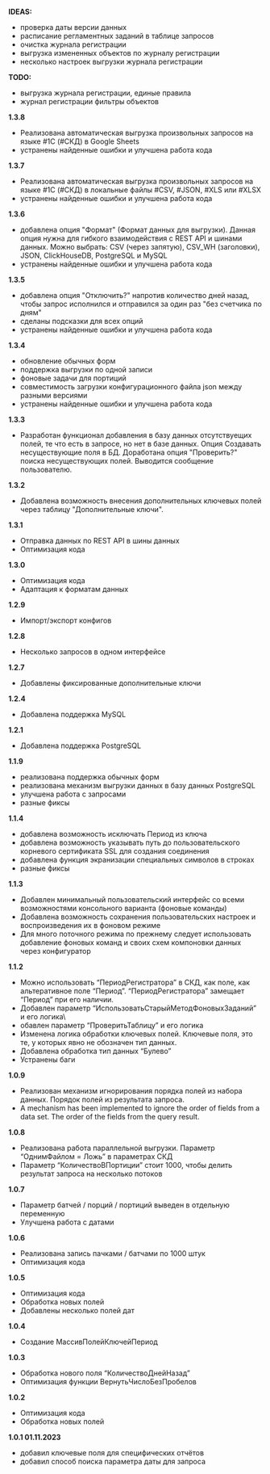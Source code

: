**IDEAS:**

- проверка даты версии данных
- расписание регламентных заданий в таблице запросов
- очистка журнала регистрации
- выгрузка измененных объектов по журналу регистрации
- несколько настроек выгрузки журнала регистрации

**TODO:**

- выгрузка журнала регистрации, единые правила
- журнал регистрации фильтры объектов

**1.3.8**

- Реализована автоматическая выгрузка произвольных запросов на языке #1С (#СКД) в Google Sheets
- устранены найденные ошибки и улучшена работа кода

**1.3.7**

- Реализована автоматическая выгрузка произвольных запросов на языке #1С (#СКД) в локальные файлы #CSV, #JSON, #XLS или #XLSX
- устранены найденные ошибки и улучшена работа кода

**1.3.6**

- добавлена опция "Формат" (Формат данных для выгрузки). Данная опция нужна для гибкого взаимодействия с REST API и шинами данных. Можно выбрать: CSV (через запятую), CSV_WH (заголовки), JSON, ClickHouseDB, PostgreSQL и MySQL
- устранены найденные ошибки и улучшена работа кода

**1.3.5**

- добавлена опция "Отключить?" напротив количество дней назад, чтобы запрос исполнился и отправился за один раз "без счетчика по дням"
- сделаны подсказки для всех опций
- устранены найденные ошибки и улучшена работа кода

**1.3.4**

- обновление обычных форм
- поддержка выгрузки по одной записи
- фоновые задачи для портиций
- совместимость загрузки конфигурационного файла json между разными версиями
- устранены найденные ошибки и улучшена работа кода

**1.3.3**

- Разработан функционал добавления в базу данных отсутствуещих полей, те что есть в запросе, но нет в базе данных. Опция Создавать несуществующие поля в БД. Доработана опция "Проверить?" поиска несуществующих полей. Выводится сообщение пользователю.

**1.3.2**

- Добавлена возможность внесения дополнительных ключевых полей через таблицу "Дополнительные ключи".

**1.3.1**

- Отправка данных по REST API в шины данных
- Оптимизация кода

**1.3.0**

- Оптимизация кода
- Адаптация к форматам данных

**1.2.9**

- Импорт/экспорт конфигов

**1.2.8**

- Несколько запросов в одном интерфейсе

**1.2.7**

- Добавлены фиксированные дополнительные ключи

**1.2.4**

- Добавлена поддержка MySQL

**1.2.1**

- Добавлена поддержка PostgreSQL

**1.1.9**

- реализована поддержка обычных форм
- реализована механизм выгрузки данных в базу данных PostgreSQL
- улучшена работа с запросами
- разные фиксы

**1.1.4**

- добавлена возможность исключать Период из ключа
- добавлена возможность указывать путь до пользовательского корневого сертификата SSL для создания соединения
- добавлена функция экранизации специальных символов в строках
- разные фиксы

**1.1.3**

- Добавлен минимальный пользовательский интерфейс со всеми возможностями консольного варианта (фоновые команды)
- Добавлена возможность сохранения пользовательских настроек и воспроизведения их в фоновом режиме
- Для много поточного режима по прежнему следует использовать добавление фоновых команд и своих схем компоновки данных через конфигуратор

**1.1.2**

- Можно использовать “ПериодРегистратора” в СКД, как поле, как альтеративное поле “Период”. “ПериодРегистратора” замещает “Период” при его наличии.
- Добавлен параметр “ИспользоватьСтарыйМетодФоновыхЗаданий” и его логика\\
- обавлен параметр “ПроверитьТаблицу” и его логика
- Изменена логика обработки ключевых полей. Ключевые поля, это те, у которых явно не обозначен тип данных.
- Добавлена обработка тип данных “Булево”
- Устранены баги

**1.0.9**

- Реализован механизм игнорирования порядка полей из набора данных. Порядок полей из результата запроса.
- A mechanism has been implemented to ignore the order of fields from a data set. The order of the fields from the query result.

**1.0.8**

- Реализована работа параллельной выгрузки. Параметр “ОднимФайлом = Ложь” в параметрах СКД
- Параметр “КоличествоВПортиции” стоит 1000, чтобы делить результат запроса на несколько потоков

**1.0.7**

- Параметр батчей / порций / портиций выведен в отдельную переменную
- Улучшена работа с датами

**1.0.6**

- Реализована запись пачками / батчами по 1000 штук
- Оптимизация кода

**1.0.5**

- Оптимизация кода
- Обработка новых полей
- Добавлены несколько полей дат

**1.0.4**

- Создание МассивПолейКлючейПериод

**1.0.3**

- Обработка нового поля “КоличествоДнейНазад”
- Оптимизация функции ВернутьЧислоБезПробелов

**1.0.2**

- Оптимизация кода
- Обработка новых полей

**1.0.1 01.11.2023**

- добавил ключевые поля для специфических отчётов
- добавил способ поиска параметра даты для запроса
